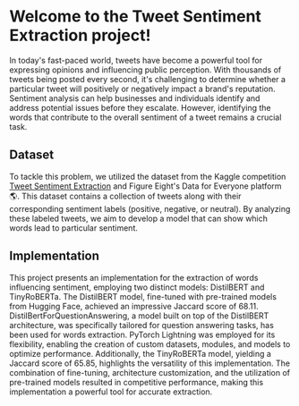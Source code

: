 # Welcome to the Tweet Sentiment Extraction project! 

In today's fast-paced world, tweets have become a powerful tool for expressing opinions and influencing public perception. With thousands of tweets being posted every second, it's challenging to determine whether a particular tweet will positively or negatively impact a brand's reputation. Sentiment analysis can help businesses and individuals identify and address potential issues before they escalate. However, identifying the words that contribute to the overall sentiment of a tweet remains a crucial task.

## Dataset
To tackle this problem, we utilized the dataset from the Kaggle competition [Tweet Sentiment Extraction](https://www.kaggle.com/c/tweet-sentiment-extraction) and Figure Eight's Data for Everyone platform 🌎. This dataset contains a collection of tweets along with their corresponding sentiment labels (positive, negative, or neutral). By analyzing these labeled tweets, we aim to develop a model that can show which words lead to particular sentiment.


## Implementation

This project presents an implementation for the extraction of words influencing sentiment, employing two distinct models: DistilBERT and TinyRoBERTa. The DistilBERT model, fine-tuned with pre-trained models from Hugging Face, achieved an impressive Jaccard score of 68.11. DistilBertForQuestionAnswering, a model built on top of the DistilBERT architecture, was specifically tailored for question answering tasks, has been used for words extraction. PyTorch Lightning was employed for its flexibility, enabling the creation of custom datasets, modules, and models to optimize performance. Additionally, the TinyRoBERTa model, yielding a Jaccard score of 65.85, highlights the versatility of this implementation. The combination of fine-tuning, architecture customization, and the utilization of pre-trained models resulted in competitive performance, making this implementation a powerful tool for accurate extraction.
